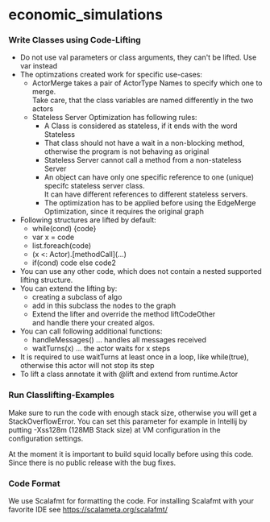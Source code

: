 # economic_simulations

### Write Classes using Code-Lifting
* Do not use val parameters or class arguments, they can't be lifted.  Use var instead
* The optimzations created work for specific use-cases:
  * ActorMerge takes a pair of ActorType Names to specify which one to merge.  
  Take care, that the class variables are named differently in the two actors
  * Stateless Server Optimization has following rules:
    * A Class is considered as stateless, if it ends with the word Stateless
    * That class should not have a wait in a non-blocking method, otherwise the program is not behaving as original
    * Stateless Server cannot call a method from a non-stateless Server
    * An object can have only one specific reference to one (unique) specifc stateless server class.  
    It can have different references to different stateless servers.
    * The optimization has to be applied before using the EdgeMerge Optimization, since it requires the original graph
* Following structures are lifted by default: 
  * while(cond) {code}
  * var x = code
  * list.foreach(code)
  * (x <: Actor).\[methodCall\](...)
  * if(cond) code else code2
* You can use any other code, which does not contain a nested supported lifting structure.   
* You can extend the lifting by:
  * creating a subclass of algo
  * add in this subclass the nodes to the graph
  * Extend the lifter and override the method liftCodeOther  
  and handle there your created algos.
* You can call following additional functions:
  * handleMessages() ... handles all messages received
  * waitTurns(x) ... the actor waits for x steps
* It is required to use waitTurns at least once in a loop, like while(true),
  otherwise this actor will not stop its step
* To lift a class annotate it with @lift and extend from runtime.Actor
 
### Run Classlifting-Examples
Make sure to run the code with enough stack size, otherwise you will get a StackOverflowError. 
You can set this parameter for example in Intellij by putting -Xss128m (128MB Stack size) at VM configuration in the 
configuration settings.

At the moment it is important to build squid locally before using this code. Since there is no public release with
the bug fixes.
 

### Code Format
We use Scalafmt for formatting the code.
For installing Scalafmt with your favorite IDE see https://scalameta.org/scalafmt/